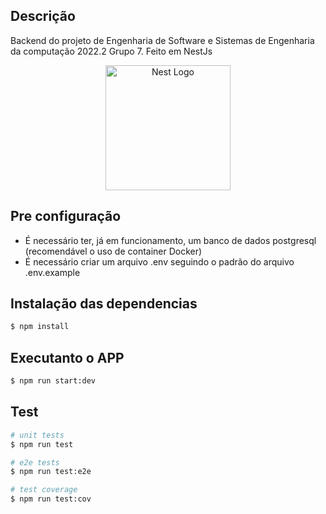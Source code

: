 ## Descrição
Backend do projeto de Engenharia de Software e Sistemas de Engenharia da computação 2022.2 Grupo 7. Feito em NestJs
<p align="center">
  <a href="http://nestjs.com/" target="blank"><img src="https://nestjs.com/img/logo-small.svg" width="200" alt="Nest Logo" /></a>
</p>

## Pre configuração
- É necessário ter, já em funcionamento, um banco de dados postgresql (recomendável o uso de container Docker)
- É necessário criar um arquivo .env seguindo o padrão do arquivo .env.example

## Instalação das dependencias

```bash
$ npm install
```

## Executanto o APP

```bash
$ npm run start:dev
```

## Test

```bash
# unit tests
$ npm run test

# e2e tests
$ npm run test:e2e

# test coverage
$ npm run test:cov
```
